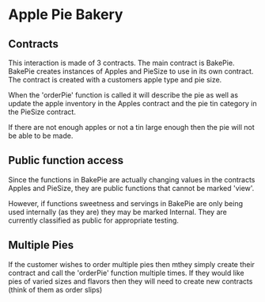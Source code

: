 # Apple Pie Bakery

## Contracts
This interaction is made of 3 contracts. The main contract is BakePie. BakePie creates instances of Apples and PieSize to use in its own contract. The contract is created with a customers apple type and pie size.   

When the 'orderPie' function is called it will describe the pie as well as update the apple inventory in the Apples contract and the pie tin category in the PieSize contract.  

If there are not enough apples or not a tin large enough then the pie will not be able to be made. 

## Public function access  
Since the functions in BakePie are actually changing values in the contracts Apples and PieSize, they are public functions that cannot be marked 'view'.   

However, if functions sweetness and servings in BakePie are only being used internally (as they are) they may be marked Internal. They are currently classified as public for appropriate testing.

## Multiple Pies
If the customer wishes to order multiple pies then mthey simply create their contract and call the 'orderPie' function multiple times. If they would like pies of varied sizes and flavors then they will need to create new contracts (think of them as order slips)